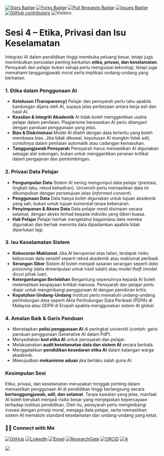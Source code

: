<a href="https://github.com/drshahizan/short-course/stargazers"><img src="https://img.shields.io/github/stars/drshahizan/short-course" alt="Stars Badge"/></a>
<a href="https://github.com/drshahizan/short-course/network/members"><img src="https://img.shields.io/github/forks/drshahizan/short-course" alt="Forks Badge"/></a>
<a href="https://github.com/drshahizan/short-course/pulls"><img src="https://img.shields.io/github/issues-pr/drshahizan/short-course" alt="Pull Requests Badge"/></a>
<a href="https://github.com/drshahizan/short-course"><img src="https://img.shields.io/github/issues/drshahizan/short-course" alt="Issues Badge"/></a>
<a href="https://github.com/drshahizan/short-course/graphs/contributors"><img alt="GitHub contributors" src="https://img.shields.io/github/contributors/drshahizan/short-course?color=2b9348"></a>
![Visitors](https://api.visitorbadge.io/api/visitors?path=https%3A%2F%2Fgithub.com%2Fdrshahizan%2Fshort-course&labelColor=%23d9e3f0&countColor=%23697689&style=flat)

# **Sesi 4 – Etika, Privasi dan Isu Keselamatan**

Integrasi AI dalam pendidikan tinggi membuka peluang besar, tetapi juga menimbulkan persoalan penting berkaitan **etika, privasi, dan keselamatan**. Pensyarah dan pelajar bukan sahaja perlu menguasai teknologi, tetapi juga memahami tanggungjawab moral serta implikasi undang-undang yang berkaitan.

### **1. Etika dalam Penggunaan AI**

* **Ketelusan (Transparency)**
  Pelajar dan pensyarah perlu tahu apabila kandungan dijana oleh AI, supaya jelas perbezaan antara kerja asli dan hasil AI.
* **Keaslian & Integriti Akademik**
  AI tidak boleh menggantikan usaha pelajar dalam penilaian. Plagiarisme berasaskan AI perlu ditangani dengan panduan penggunaan yang jelas.
* **Bias & Diskriminasi**
  Model AI dilatih dengan data tertentu yang boleh membawa bias. Jika tidak dikawal, keputusan AI mungkin tidak adil, contohnya dalam penilaian automatik atau cadangan kemasukan.
* **Tanggungjawab Pensyarah**
  Pensyarah harus memastikan AI digunakan sebagai alat sokongan, bukan untuk menggantikan peranan kritikal dalam pengajaran dan pembimbingan.

### **2. Privasi Data Pelajar**

* **Pengumpulan Data**
  Sistem AI sering mengumpul data pelajar (prestasi, tingkah laku, rekod kehadiran). Universiti perlu memastikan data ini dikumpulkan dengan persetujuan jelas (*informed consent*).
* **Penggunaan Data**
  Data hanya boleh digunakan untuk tujuan akademik yang sah, bukan untuk tujuan komersial tanpa kebenaran.
* **Penyimpanan & Akses Data**
  Data pelajar mesti disimpan secara selamat, dengan akses terhad kepada individu yang diberi kuasa.
* **Hak Pelajar**
  Pelajar berhak mengetahui bagaimana data mereka digunakan dan berhak meminta data dipadamkan apabila tidak diperlukan lagi.

### **3. Isu Keselamatan Sistem**

* **Kebocoran Maklumat**
  Jika AI beroperasi atas talian, terdapat risiko kebocoran data sensitif seperti rekod akademik atau maklumat peribadi.
* **Serangan Siber**
  Sistem AI boleh menjadi sasaran serangan seperti *data poisoning* (data dimanipulasi untuk hasil salah) atau *model theft* (model dicuri pihak luar).
* **Ketergantungan Berlebihan**
  Bergantung sepenuhnya kepada AI boleh melemahkan keupayaan kritikal manusia. Pensyarah dan pelajar perlu diajar untuk mengimbangi penggunaan AI dengan pemikiran kritis.
* **Kepatuhan Undang-Undang**
  Institusi perlu mematuhi undang-undang perlindungan data seperti Akta Perlindungan Data Peribadi (PDPA) di Malaysia atau GDPR di Eropah apabila menggunakan sistem AI global.

### **4. Amalan Baik & Garis Panduan**

* Menetapkan **polisi penggunaan AI** di peringkat universiti (contoh: garis panduan penggunaan Generative AI dalam PdP).
* Menyediakan **kod etika AI** untuk pensyarah dan pelajar.
* Melaksanakan **audit keselamatan data dan sistem AI** secara berkala.
* Menggalakkan **pendidikan kesedaran etika AI** dalam kalangan warga akademik.
* Mewujudkan **mekanisme aduan** jika berlaku salah guna AI.

### **Kesimpulan Sesi**

Etika, privasi, dan keselamatan merupakan tonggak penting dalam memastikan penggunaan AI di pendidikan tinggi berlangsung secara **bertanggungjawab, adil, dan selamat**. Tanpa kawalan yang jelas, manfaat AI boleh berubah menjadi risiko besar yang menjejaskan kepercayaan terhadap institusi pendidikan. Oleh itu, pensyarah perlu mengimbangi inovasi dengan prinsip moral, menjaga data pelajar, serta memastikan sistem AI mematuhi standard keselamatan dan undang-undang yang ketat.

### 🙌🏻 Connect with Me
<p align="left">
    <a href="https://github.com/drshahizan" target="_blank"><img alt="GitHub" src="https://img.shields.io/badge/-@drshahizan-181717?style=flat-square&logo=GitHub&logoColor=white"></a>
    <a href="https://www.linkedin.com/in/drshahizan" target="_blank"><img alt="LinkedIn" src="https://img.shields.io/badge/-drshahizan-blue?style=flat-square&logo=Linkedin&logoColor=white&link=https://www.linkedin.com/in/drshahizan/"></a>
    <a href="mailto:shahizan@utm.my" target="_blank"><img alt="Email" src="https://img.shields.io/badge/-shahizan@utm.my-c14438?style=flat-square&logo=Gmail&logoColor=white&link=mailto:shahizan@utm.my.com"></a>
    <a href="https://www.researchgate.net/profile/Mohd-Othman-28" target="_blank"><img alt="ResearchGate" src="https://img.shields.io/badge/-ResearchGate-00CCBB?style=flat-square&logo=ResearchGate&logoColor=white"></a>
    <a href="https://orcid.org/0000-0003-4261-1873" target="_blank"><img alt="ORCID" src="https://img.shields.io/badge/-ORCID-A6CE39?style=flat-square&logo=ORCID&logoColor=white"></a> 
 <a href="https://visitorbadge.io/status?path=https%3A%2F%2Fgithub.com%2Fdrshahizan" target="_blank"><img alt="A" src="https://api.visitorbadge.io/api/visitors?path=https%3A%2F%2Fgithub.com%2Fdrshahizan&labelColor=%23697689&countColor=%23555555&style=plastic"></a>
 
![](https://hit.yhype.me/github/profile?user_id=81284918)
</p>

